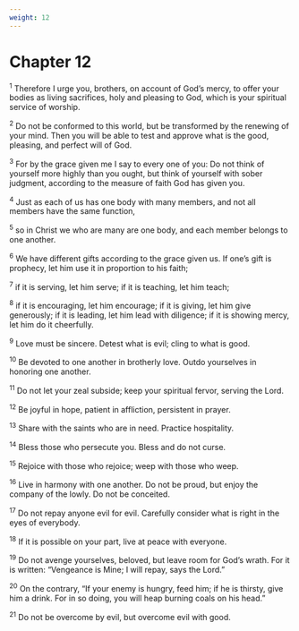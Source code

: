 ```yaml
---
weight: 12
---
```


# Chapter 12

<sup>1</sup> Therefore I urge you, brothers, on account of God’s mercy, to offer your bodies as living sacrifices, holy and pleasing to God, which is your spiritual service of worship. 

<sup>2</sup> Do not be conformed to this world, but be transformed by the renewing of your mind. Then you will be able to test and approve what is the good, pleasing, and perfect will of God. 

<sup>3</sup> For by the grace given me I say to every one of you: Do not think of yourself more highly than you ought, but think of yourself with sober judgment, according to the measure of faith God has given you. 

<sup>4</sup> Just as each of us has one body with many members, and not all members have the same function, 

<sup>5</sup> so in Christ we who are many are one body, and each member belongs to one another. 

<sup>6</sup> We have different gifts according to the grace given us. If one’s gift is prophecy, let him use it in proportion to his faith; 

<sup>7</sup> if it is serving, let him serve; if it is teaching, let him teach; 

<sup>8</sup> if it is encouraging, let him encourage; if it is giving, let him give generously; if it is leading, let him lead with diligence; if it is showing mercy, let him do it cheerfully. 

<sup>9</sup> Love must be sincere. Detest what is evil; cling to what is good. 

<sup>10</sup> Be devoted to one another in brotherly love. Outdo yourselves in honoring one another. 

<sup>11</sup> Do not let your zeal subside; keep your spiritual fervor, serving the Lord. 

<sup>12</sup> Be joyful in hope, patient in affliction, persistent in prayer. 

<sup>13</sup> Share with the saints who are in need. Practice hospitality. 

<sup>14</sup> Bless those who persecute you. Bless and do not curse. 

<sup>15</sup> Rejoice with those who rejoice; weep with those who weep. 

<sup>16</sup> Live in harmony with one another. Do not be proud, but enjoy the company of the lowly. Do not be conceited. 

<sup>17</sup> Do not repay anyone evil for evil. Carefully consider what is right in the eyes of everybody. 

<sup>18</sup> If it is possible on your part, live at peace with everyone. 

<sup>19</sup> Do not avenge yourselves, beloved, but leave room for God’s wrath. For it is written: “Vengeance is Mine; I will repay, says the Lord.” 

<sup>20</sup> On the contrary, “If your enemy is hungry, feed him; if he is thirsty, give him a drink. For in so doing, you will heap burning coals on his head.” 

<sup>21</sup> Do not be overcome by evil, but overcome evil with good. 


